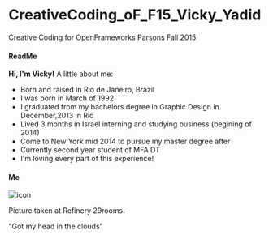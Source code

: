 # CreativeCoding_oF_F15_Vicky_Yadid
Creative Coding for OpenFrameworks Parsons Fall 2015 

#### ReadMe 

**Hi, I'm Vicky!** A little about me: 

 * Born and raised in Rio de Janeiro, Brazil 
 * I was born in March of 1992
 * I graduated from my bachelors degree in Graphic Design in December,2013 in Rio
 * Lived 3 months in Israel interning and studying business (begining of 2014) 
 * Come to New York mid 2014 to pursue my master degree after
 * Currently second year student of MFA DT
 * I'm loving every part of this experience! 
 

#### Me 

![icon](file:///Users/vickyyadid/Pictures/headintheclouds3.jpg) 

Picture taken at Refinery 29rooms. 

"Got my head in the clouds"


